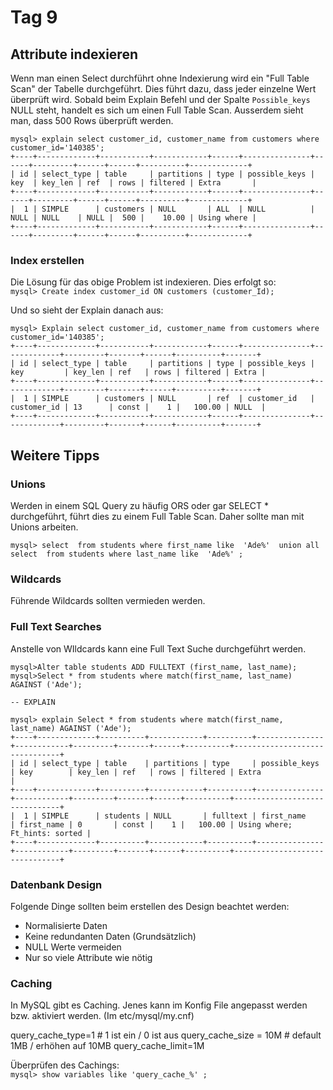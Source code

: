 # Tag 9

## Attribute indexieren

Wenn man einen Select durchführt ohne Indexierung wird ein "Full Table Scan" der Tabelle durchgeführt. Dies führt dazu, dass jeder einzelne Wert überprüft wird. Sobald beim Explain Befehl und der Spalte `Possible_keys` NULL steht, handelt es sich um einen Full Table Scan. Ausserdem sieht man, dass 500 Rows überprüft werden.

```mysql
mysql> explain select customer_id, customer_name from customers where customer_id='140385';
+----+-------------+-----------+------------+------+---------------+------+---------+------+------+----------+-------------+
| id | select_type | table     | partitions | type | possible_keys | key  | key_len | ref  | rows | filtered | Extra       |
+----+-------------+-----------+------------+------+---------------+------+---------+------+------+----------+-------------+
|  1 | SIMPLE      | customers | NULL       | ALL  | NULL          | NULL | NULL    | NULL |  500 |    10.00 | Using where |
+----+-------------+-----------+------------+------+---------------+------+---------+------+------+----------+-------------+
```

### Index erstellen

Die Lösung für das obige Problem ist indexieren. Dies erfolgt so:  
`mysql> Create index customer_id ON customers (customer_Id);`

Und so sieht der Explain danach aus:

```mysql
mysql> Explain select customer_id, customer_name from customers where customer_id='140385';
+----+-------------+-----------+------------+------+---------------+-------------+---------+-------+------+----------+-------+
| id | select_type | table     | partitions | type | possible_keys | key         | key_len | ref   | rows | filtered | Extra |
+----+-------------+-----------+------------+------+---------------+-------------+---------+-------+------+----------+-------+
|  1 | SIMPLE      | customers | NULL       | ref  | customer_id   | customer_id | 13      | const |    1 |   100.00 | NULL  |
+----+-------------+-----------+------------+------+---------------+-------------+---------+-------+------+----------+-------+
```

## Weitere Tipps

### Unions

Werden in einem SQL Query zu häufig ORS oder gar SELECT * durchgeführt, führt dies zu einem Full Table Scan. Daher sollte man mit Unions arbeiten.

`mysql> select  from students where first_name like  'Ade%'  union all select  from students where last_name like  'Ade%' ;`

### Wildcards

Führende Wildcards sollten vermieden werden.

### Full Text Searches

Anstelle von WIldcards kann eine Full Text Suche durchgeführt werden.

```mysql
mysql>Alter table students ADD FULLTEXT (first_name, last_name);
mysql>Select * from students where match(first_name, last_name) AGAINST ('Ade');

-- EXPLAIN

mysql> explain Select * from students where match(first_name, last_name) AGAINST ('Ade');
+----+-------------+----------+------------+----------+---------------+------------+---------+-------+------+----------+-------------------------------+
| id | select_type | table    | partitions | type     | possible_keys | key        | key_len | ref   | rows | filtered | Extra                         |
+----+-------------+----------+------------+----------+---------------+------------+---------+-------+------+----------+-------------------------------+
|  1 | SIMPLE      | students | NULL       | fulltext | first_name    | first_name | 0       | const |    1 |   100.00 | Using where; Ft_hints: sorted |
+----+-------------+----------+------------+----------+---------------+------------+---------+-------+------+----------+-------------------------------+
```

### Datenbank Design

Folgende Dinge sollten beim erstellen des Design beachtet werden:

- Normalisierte Daten
- Keine redundanten Daten (Grundsätzlich)
- NULL Werte vermeiden
- Nur so viele Attribute wie nötig

### Caching

In MySQL gibt es Caching. Jenes kann im Konfig File angepasst werden bzw. aktiviert werden. (Im etc/mysql/my.cnf)

query_cache_type=1          # 1 ist ein / 0 ist aus
query_cache_size = 10M      # default 1MB / erhöhen auf 10MB
query_cache_limit=1M

Überprüfen des Cachings:  
`mysql> show variables like 'query_cache_%' ;`